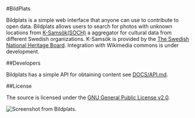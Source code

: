 #BildPlats

Bildplats is a simple web interface that anyone can use to contribute to open data. Bildplats allows users to search for photos with unknown locations from [K-Samsök(SOCH)](http://www.ksamsok.se/in-english/) a aggregator for cultural data from different Swedish organizations. K-Samsök is provided by the [The Swedish National Heritage Board](http://www.raa.se/om-riksantikvarieambetet/in-english/). Integration with Wikimedia commons is under development.

##Developers

Bildplats has a simple API for obtaining content see [DOCS/API.md](https://github.com/Abbe98/bildplats/blob/master/DOCS/API.md).

##License

The source is licensed under the [GNU General Public License v2.0](http://www.gnu.org/licenses/gpl-2.0.txt).

![Screenshot from Bildplats.](http://abbe98.github.io/assets/bildplats.png)

